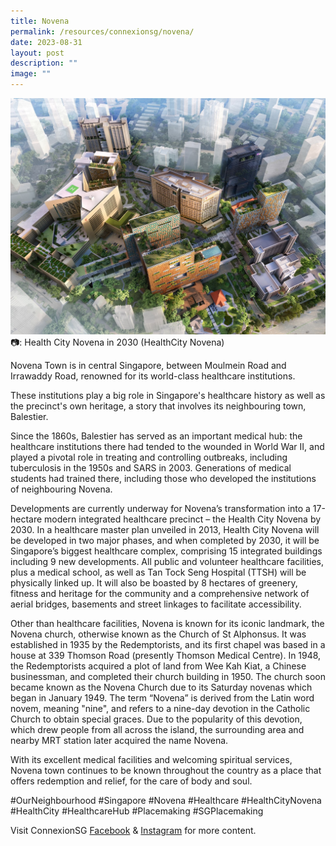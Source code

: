 ```yaml
---
title: Novena
permalink: /resources/connexionsg/novena/
date: 2023-08-31
layout: post
description: ""
image: ""
---
```

![](/images/connexionsg/2023/novena.jpg)
📷: Health City Novena in 2030 (HealthCity Novena)

Novena Town is in central Singapore, between Moulmein Road and Irrawaddy Road, renowned for its world-class healthcare institutions.

These institutions play a big role in Singapore's healthcare history as well as the precinct's own heritage, a story that involves its neighbouring town, Balestier.

Since the 1860s, Balestier has served as an important medical hub: the healthcare institutions there had tended to the wounded in World War II, and played a pivotal role in treating and controlling outbreaks, including tuberculosis in the 1950s and SARS in 2003. Generations of medical students had trained there, including those who developed the institutions of neighbouring Novena.

Developments are currently underway for Novena’s transformation into a 17-hectare modern integrated healthcare precinct – the Health City Novena by 2030. In a healthcare master plan unveiled in 2013, Health City Novena will be developed in two major phases, and when completed by 2030, it will be Singapore’s biggest healthcare complex, comprising 15 integrated buildings including 9 new developments. All public and volunteer healthcare facilities, plus a medical school, as well as Tan Tock Seng Hospital (TTSH) will be physically linked up. It will also be boasted by 8 hectares of greenery, fitness and heritage for the community and a comprehensive network of aerial bridges, basements and street linkages to facilitate accessibility.

Other than healthcare facilities, Novena is known for its iconic landmark, the Novena church, otherwise known as the Church of St Alphonsus. It was established in 1935 by the Redemptorists, and its first chapel was based in a house at 339 Thomson Road (presently Thomson Medical Centre). In 1948, the Redemptorists acquired a plot of land from Wee Kah Kiat, a Chinese businessman, and completed their church building in 1950. The church soon became known as the Novena Church due to its Saturday novenas which began in January 1949. The term “Novena” is derived from the Latin word novem, meaning "nine", and refers to a nine-day devotion in the Catholic Church to obtain special graces. Due to the popularity of this devotion, which drew people from all across the island, the surrounding area and nearby MRT station later acquired the name Novena.

With its excellent medical facilities and welcoming spiritual services, Novena town continues to be known throughout the country as a place that offers redemption and relief, for the care of body and soul.

#OurNeighbourhood #Singapore #Novena #Healthcare #HealthCityNovena #HealthCity #HealthcareHub #Placemaking #SGPlacemaking


Visit ConnexionSG <a target="_blank" href="https://www.facebook.com/ConnexionSG">Facebook</a> &amp; <a target="_blank" href="https://www.instagram.com/connexionsg/">Instagram</a> for more content.